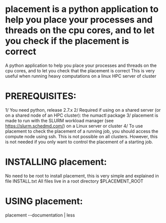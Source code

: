 placement is a python application to help you place your processes and threads on the cpu cores, and to let you check if the placement is correct
========================================================

A python application to help you place your processes and threads on the cpu cores, and to let you check that the placement is correct
This is very useful when running heavy computations on a linux HPC server of cluster

PREREQUISITES:
==============

1/ You need python, release 2.7.x
2/ Required if using on a shared server (or on a shared node of an HPC cluster): the numactl package
3/ placement is made to run with the SLURM workload manager (see https://slurm.schedmd.com/) on a Linux server or cluster
4/ To use placement to check the placement of a running job, you should access the compute node using ssh. This is not possible on all clusters.
   However, this is not needed if you only want to control the placement of a starting job.


INSTALLING placement:
=====================

No need to be root to install placement, this is very simple and explained in file INSTALL.txt
All files live in a root directory $PLACEMENT_ROOT

USING placement:
================

placement --documentation   | less
